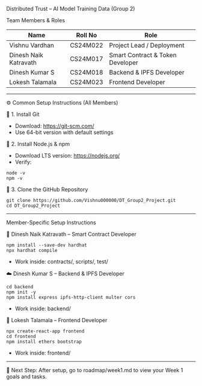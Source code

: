 Distributed Trust – AI Model Training Data (Group 2)

Team Members & Roles

Name                  | Roll No     | Role
----------------------|-------------|----------------------------------
Vishnu Vardhan        | CS24M022    | Project Lead / Deployment
Dinesh Naik Katravath | CS24M017    | Smart Contract & Token Developer
Dinesh Kumar S        | CS24M018    | Backend & IPFS Developer
Lokesh Talamala       | CS24M023    | Frontend Developer

------------------------------------------------------------

⚙️ Common Setup Instructions (All Members)

🔧 1. Install Git
- Download: https://git-scm.com/
- Use 64-bit version with default settings

🧱 2. Install Node.js & npm
- Download LTS version: https://nodejs.org/
- Verify:
```
node -v
npm -v
```

📁 3. Clone the GitHub Repository
```
git clone https://github.com/Vishnu000000/DT_Group2_Project.git
cd DT_Group2_Project
```

------------------------------------------------------------

Member-Specific Setup Instructions

💾 Dinesh Naik Katravath – Smart Contract Developer
```
npm install --save-dev hardhat
npx hardhat compile
```
- Work inside: contracts/, scripts/, test/

☁️ Dinesh Kumar S – Backend & IPFS Developer
```
cd backend
npm init -y
npm install express ipfs-http-client multer cors
```
- Work inside: backend/

🎨 Lokesh Talamala – Frontend Developer
```
npx create-react-app frontend
cd frontend
npm install ethers bootstrap
```
- Work inside: frontend/

------------------------------------------------------------

📎 Next Step:
After setup, go to roadmap/week1.md to view your Week 1 goals and tasks.

